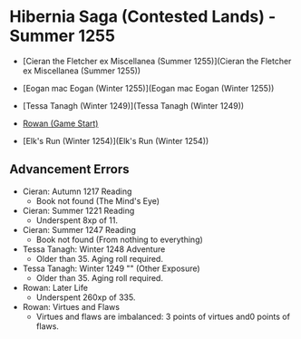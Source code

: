# Hibernia Saga (Contested Lands) - Summer 1255

+ [Cieran the Fletcher ex Miscellanea (Summer 1255)](Cieran the Fletcher ex Miscellanea (Summer 1255))
+ [Eogan mac Eogan (Winter 1255)](Eogan mac Eogan (Winter 1255))
+ [Tessa Tanagh (Winter 1249)](Tessa Tanagh (Winter 1249))
+ [Rowan (Game Start)](Rowan (Game Start))

+ [Elk's Run (Winter 1254)](Elk's Run (Winter 1254))

## Advancement Errors

+ Cieran: Autumn 1217 Reading
    + Book not found (The Mind's Eye)
+ Cieran: Summer 1221 Reading
    + Underspent 8xp of 11.
+ Cieran: Summer 1247 Reading
    + Book not found (From nothing to everything)
+ Tessa Tanagh: Winter 1248 Adventure
    + Older than 35. Aging roll required.
+ Tessa Tanagh: Winter 1249 "" (Other Exposure)
    + Older than 35. Aging roll required.
+ Rowan: Later Life
    + Underspent 260xp of 335.
+ Rowan: Virtues and Flaws
    + Virtues and flaws are imbalanced: 3 points of virtues and0 points of flaws.
